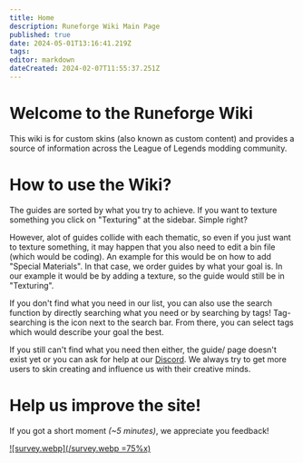 ```yaml
---
title: Home
description: Runeforge Wiki Main Page
published: true
date: 2024-05-01T13:16:41.219Z
tags: 
editor: markdown
dateCreated: 2024-02-07T11:55:37.251Z
---
```


# Welcome to the Runeforge Wiki

This wiki is for custom skins (also known as custom content) and provides a source of information across the League of Legends modding community.

# How to use the Wiki?

The guides are sorted by what you try to achieve. If you want to texture something you click on "Texturing" at the sidebar. Simple right?

However, alot of guides collide with each thematic, so even if you just want to texture something, it may happen that you also need to edit a bin file (which would be coding). An example for this would be on how to add "Special Materials". In that case, we order guides by what your goal is. In our example it would be by adding a texture, so the guide would still be in "Texturing".

If you don't find what you need in our list, you can also use the search function by directly searching what you need or by searching by tags! Tag-searching is the icon next to the search bar. From there, you can select tags which would describe your goal the best.

If you still can't find what you need then either, the guide/ page doesn't exist yet or you can ask for help at our [Discord](https://discord.com/invite/runeforge). We always try to get more users to skin creating and influence us with their creative minds.

# Help us improve the site!

If you got a short moment *(~5 minutes)*, we appreciate you feedback!

[![survey.webp](/survey.webp =75%x)](https://forms.gle/jKzcJ6jPtbPmK69d7)

<!-- > **El español se tradujo mediante inteligencia artificial, ¡puede haber errores!**
{.is-info}


# Bienvenido al Wiki de Runeforge
Este wiki se dedica a los aspectos personalizados (también conocidos como contenido personalizado) y proporciona una fuente de información para toda la comunidad de modding de League of Legends.


# ¿Cómo usar el Wiki?

Las guías están ordenadas por lo que deseas lograr. Si quieres texturizar algo, simplemente haz clic en "Texturizado" en la barra lateral. ¡Sencillo, ¿verdad?

Sin embargo, muchas guías se superponen temáticamente, por lo que incluso si solo quieres texturizar algo, es posible que también necesites editar un archivo binario (lo que sería programar). Un ejemplo de esto sería cómo agregar "Materiales especiales". En ese caso, ordenamos las guías por tu objetivo. En nuestro ejemplo, sería agregando una textura, por lo que la guía aún estaría en "Texturizado".

Si no encuentras lo que necesitas en nuestra lista, también puedes usar la función de búsqueda buscando directamente lo que necesitas o filtrando por etiquetas. ¡La búsqueda por etiquetas es el ícono junto a la barra de búsqueda! Desde allí, puedes seleccionar las etiquetas que mejor describan tu objetivo.

Si aún así no puedes encontrar lo que necesitas, es posible que la guía o la página aún no existan o puedes pedir ayuda en nuestro [Discord](https://discord.com/invite/runeforge). Siempre tratamos de atraer a más usuarios a la creación de aspectos e influenciarnos con su creatividad.

# ¡Ayúdanos a mejorar el sitio!

Si tienes un momento (~5 minutos), ¡te agradecemos tus comentarios! *¡Esta encuesta está en inglés!*

[![survey.webp](/survey.webp =75%x)](https://forms.gle/jKzcJ6jPtbPmK69d7) -->


